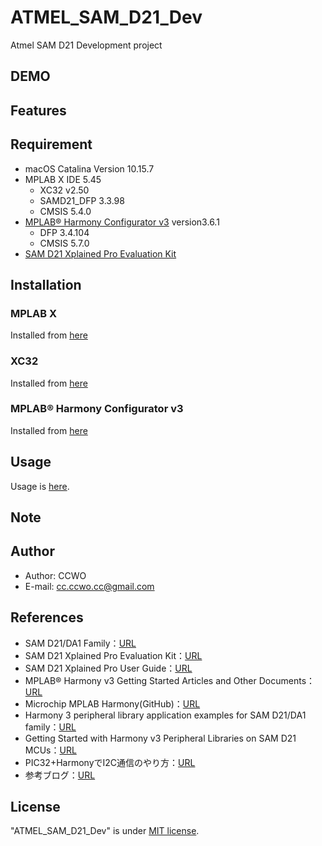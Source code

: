 # ATMEL_SAM_D21_Dev

Atmel SAM D21 Development project

## DEMO

## Features

## Requirement

- macOS Catalina Version 10.15.7
- MPLAB X IDE 5.45
  - XC32 v2.50
  - SAMD21_DFP 3.3.98
  - CMSIS 5.4.0
- [MPLAB® Harmony Configurator v3](https://www.microchip.com/mplab/mplab-harmony) version3.6.1
  - DFP 3.4.104
  - CMSIS 5.7.0
- [SAM D21 Xplained Pro Evaluation Kit](https://www.microchip.com/DevelopmentTools/ProductDetails/PartNO/ATSAMD21-XPRO)

## Installation

### MPLAB X

Installed from [here](https://www.microchip.com/mplab/mplab-x-ide)

### XC32

Installed from [here](https://www.microchip.com/en-us/development-tools-tools-and-software/mplab-xc-compilers)

### MPLAB® Harmony Configurator v3

Installed from [here](https://microchipdeveloper.com/harmony3:mhc-overview)

## Usage

Usage is [here](USAGE.md).

## Note

## Author

- Author: CCWO
- E-mail: cc.ccwo.cc@gmail.com

## References

- SAM D21/DA1 Family：[URL](https://ww1.microchip.com/downloads/en/DeviceDoc/SAM_D21_DA1_Family_DataSheet_DS40001882F.pdf)
- SAM D21 Xplained Pro Evaluation Kit：[URL](https://www.microchip.com/DevelopmentTools/ProductDetails/PartNO/ATSAMD21-XPRO)
- SAM D21 Xplained Pro User Guide：[URL](http://ww1.microchip.com/downloads/en/DeviceDoc/Atmel-42220-SAMD21-Xplained-Pro_User-Guide.pdf)
- MPLAB® Harmony v3 Getting Started Articles and Other Documents：[URL](https://www.microchip.com/mplab/mplab-harmony/mplab-harmony-articles-and-documentation)
- Microchip MPLAB Harmony(GitHub)：[URL](https://github.com/Microchip-MPLAB-Harmony)
- Harmony 3 peripheral library application examples for SAM D21/DA1 family：[URL](https://github.com/Microchip-MPLAB-Harmony/csp_apps_sam_d21_da1)
- Getting Started with Harmony v3 Peripheral Libraries on SAM D21 MCUs：[URL](https://microchipdeveloper.com/harmony3:samd21-getting-started-training-module)
- PIC32+HarmonyでI2C通信のやり方：[URL](https://ame-yuki.ddo.jp/setaria/20160520_094622/pic32harmony%E3%81%A7i2c%E9%80%9A%E4%BF%A1%E3%81%AE%E3%82%84%E3%82%8A%E6%96%B9/)
- 参考ブログ：[URL](http://blog.livedoor.jp/mplab/archives/cat_1271531.html)

## License

"ATMEL_SAM_D21_Dev" is under [MIT license](https://en.wikipedia.org/wiki/MIT_License).
